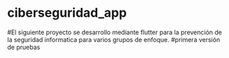# ciberseguridad_app
#El siguiente proyecto se desarrollo mediante flutter para la prevención de la seguridad informatica para varios grupos de enfoque.
#primera versión de pruebas
